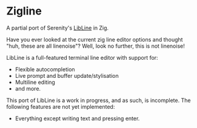 # Zigline

A partial port of Serenity's [LibLine](https://github.com/SerenityOS/serenity/tree/master/Userland/Libraries/LibLine) in Zig.

Have you ever looked at the current zig line editor options and thought "huh, these are all linenoise"?
Well, look no further, this is not linenoise!

LibLine is a full-featured terminal line editor with support for:

- Flexible autocompletion
- Live prompt and buffer update/stylisation
- Multiline editing
- and more.

This port of LibLine is a work in progress, and as such, is incomplete. The following features are not yet implemented:
- Everything except writing text and pressing enter.
